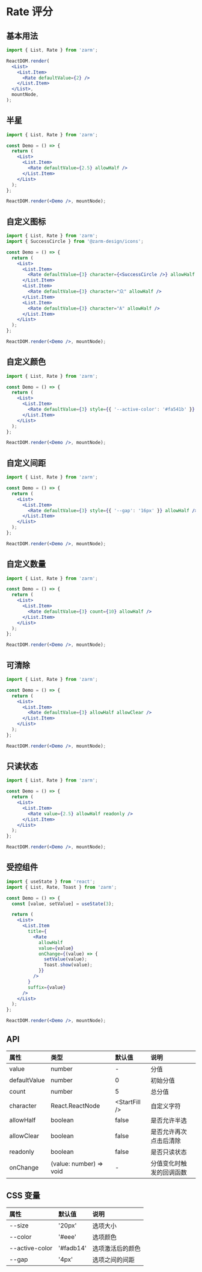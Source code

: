 # Rate 评分

## 基本用法

```jsx
import { List, Rate } from 'zarm';

ReactDOM.render(
  <List>
    <List.Item>
      <Rate defaultValue={2} />
    </List.Item>
  </List>,
  mountNode,
);
```

## 半星

```jsx
import { List, Rate } from 'zarm';

const Demo = () => {
  return (
    <List>
      <List.Item>
        <Rate defaultValue={2.5} allowHalf />
      </List.Item>
    </List>
  );
};

ReactDOM.render(<Demo />, mountNode);
```

## 自定义图标

```jsx
import { List, Rate } from 'zarm';
import { SuccessCircle } from '@zarm-design/icons';

const Demo = () => {
  return (
    <List>
      <List.Item>
        <Rate defaultValue={3} character={<SuccessCircle />} allowHalf />
      </List.Item>
      <List.Item>
        <Rate defaultValue={3} character="众" allowHalf />
      </List.Item>
      <List.Item>
        <Rate defaultValue={3} character="A" allowHalf />
      </List.Item>
    </List>
  );
};

ReactDOM.render(<Demo />, mountNode);
```

## 自定义颜色

```jsx
import { List, Rate } from 'zarm';

const Demo = () => {
  return (
    <List>
      <List.Item>
        <Rate defaultValue={3} style={{ '--active-color': '#fa541b' }} allowHalf />
      </List.Item>
    </List>
  );
};

ReactDOM.render(<Demo />, mountNode);
```

## 自定义间距

```jsx
import { List, Rate } from 'zarm';

const Demo = () => {
  return (
    <List>
      <List.Item>
        <Rate defaultValue={3} style={{ '--gap': '16px' }} allowHalf />
      </List.Item>
    </List>
  );
};

ReactDOM.render(<Demo />, mountNode);
```

## 自定义数量

```jsx
import { List, Rate } from 'zarm';

const Demo = () => {
  return (
    <List>
      <List.Item>
        <Rate defaultValue={3} count={10} allowHalf />
      </List.Item>
    </List>
  );
};

ReactDOM.render(<Demo />, mountNode);
```

## 可清除

```jsx
import { List, Rate } from 'zarm';

const Demo = () => {
  return (
    <List>
      <List.Item>
        <Rate defaultValue={3} allowHalf allowClear />
      </List.Item>
    </List>
  );
};

ReactDOM.render(<Demo />, mountNode);
```

## 只读状态

```jsx
import { List, Rate } from 'zarm';

const Demo = () => {
  return (
    <List>
      <List.Item>
        <Rate value={2.5} allowHalf readonly />
      </List.Item>
    </List>
  );
};

ReactDOM.render(<Demo />, mountNode);
```

## 受控组件

```jsx
import { useState } from 'react';
import { List, Rate, Toast } from 'zarm';

const Demo = () => {
  const [value, setValue] = useState(3);

  return (
    <List>
      <List.Item
        title={
          <Rate
            allowHalf
            value={value}
            onChange={(value) => {
              setValue(value);
              Toast.show(value);
            }}
          />
        }
        suffix={value}
      />
    </List>
  );
};

ReactDOM.render(<Demo />, mountNode);
```

## API

| 属性         | 类型                    | 默认值           | 说明                     |
| :----------- | :---------------------- | :--------------- | :----------------------- |
| value        | number                  | -                | 分值                     |
| defaultValue | number                  | 0                | 初始分值                 |
| count        | number                  | 5                | 总分值                   |
| character    | React.ReactNode         | \<StartFill \/\> | 自定义字符               |
| allowHalf    | boolean                 | false            | 是否允许半选             |
| allowClear   | boolean                 | false            | 是否允许再次点击后清除   |
| readonly     | boolean                 | false            | 是否只读状态             |
| onChange     | (value: number) => void | -                | 分值变化时触发的回调函数 |

## CSS 变量

| 属性           | 默认值    | 说明             |
| :------------- | :-------- | :--------------- |
| --size         | '20px'    | 选项大小         |
| --color        | '#eee'    | 选项颜色         |
| --active-color | '#fadb14' | 选项激活后的颜色 |
| --gap          | '4px'     | 选项之间的间距   |
